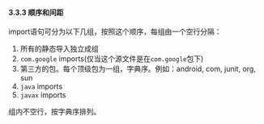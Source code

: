 #### 3.3.3 顺序和间距

import语句可分为以下几组，按照这个顺序，每组由一个空行分隔：

1.  所有的静态导入独立成组
2.  `com.google` imports(仅当这个源文件是在`com.google`包下)
3.  第三方的包。每个顶级包为一组，字典序。例如：android, com, junit, org, sun
4.  `java` imports
5.  `javax` imports

组内不空行，按字典序排列。
